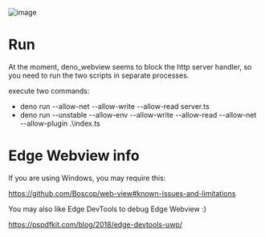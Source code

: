 ![image](https://user-images.githubusercontent.com/3132889/76686987-4134db80-6663-11ea-85b0-896712b67733.png)

# Run

At the moment, deno_webview seems to block the http server handler, so you need to run the two scripts in separate processes.

execute two commands:

- deno run --allow-net --allow-write --allow-read server.ts
- deno run --unstable --allow-env --allow-write --allow-read --allow-net --allow-plugin .\index.ts

# Edge Webview info

If you are using Windows, you may require this:

https://github.com/Boscop/web-view#known-issues-and-limitations

You may also like Edge DevTools to debug Edge Webview :)

https://pspdfkit.com/blog/2018/edge-devtools-uwp/
